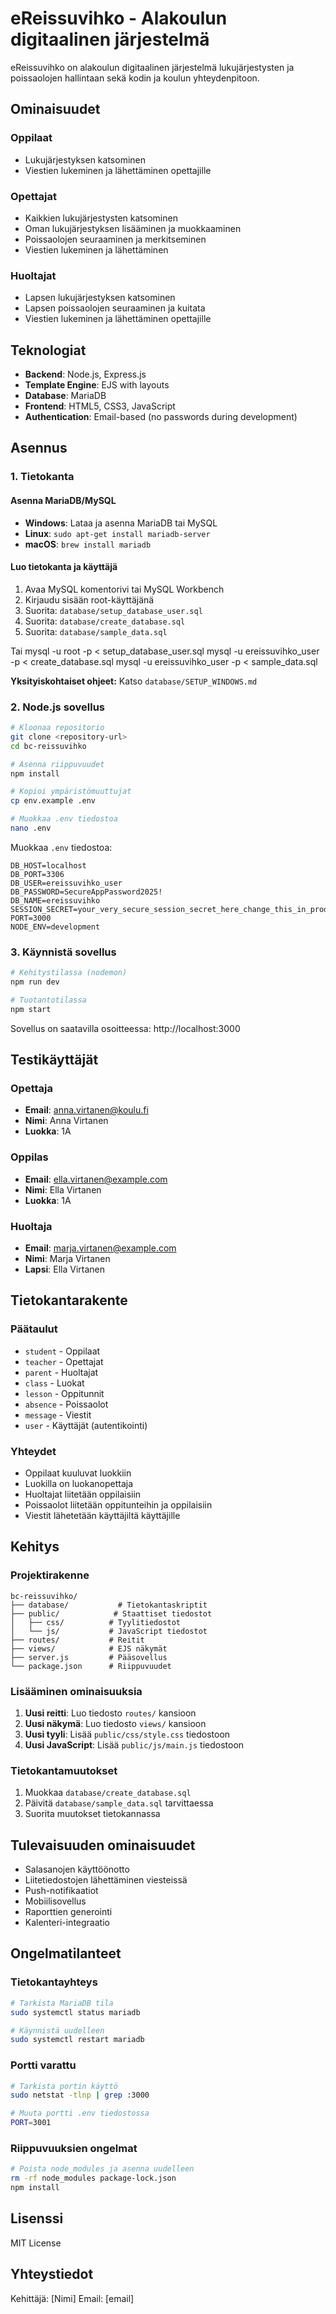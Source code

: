# eReissuvihko - Alakoulun digitaalinen järjestelmä

eReissuvihko on alakoulun digitaalinen järjestelmä lukujärjestysten ja poissaolojen hallintaan sekä kodin ja koulun yhteydenpitoon.

## Ominaisuudet

### Oppilaat
- Lukujärjestyksen katsominen
- Viestien lukeminen ja lähettäminen opettajille

### Opettajat
- Kaikkien lukujärjestysten katsominen
- Oman lukujärjestyksen lisääminen ja muokkaaminen
- Poissaolojen seuraaminen ja merkitseminen
- Viestien lukeminen ja lähettäminen

### Huoltajat
- Lapsen lukujärjestyksen katsominen
- Lapsen poissaolojen seuraaminen ja kuitata
- Viestien lukeminen ja lähettäminen opettajille

## Teknologiat

- **Backend**: Node.js, Express.js
- **Template Engine**: EJS with layouts
- **Database**: MariaDB
- **Frontend**: HTML5, CSS3, JavaScript
- **Authentication**: Email-based (no passwords during development)

## Asennus

### 1. Tietokanta

#### Asenna MariaDB/MySQL
- **Windows**: Lataa ja asenna MariaDB tai MySQL
- **Linux**: `sudo apt-get install mariadb-server`
- **macOS**: `brew install mariadb`

#### Luo tietokanta ja käyttäjä
1. Avaa MySQL komentorivi tai MySQL Workbench
2. Kirjaudu sisään root-käyttäjänä
3. Suorita: `database/setup_database_user.sql`
4. Suorita: `database/create_database.sql`
5. Suorita: `database/sample_data.sql`

Tai 
mysql -u root -p < setup_database_user.sql
mysql -u ereissuvihko_user -p  < create_database.sql
mysql -u ereissuvihko_user -p  < sample_data.sql

**Yksityiskohtaiset ohjeet:** Katso `database/SETUP_WINDOWS.md`

### 2. Node.js sovellus

```bash
# Kloonaa repositorio
git clone <repository-url>
cd bc-reissuvihko

# Asenna riippuvuudet
npm install

# Kopioi ympäristömuuttujat
cp env.example .env

# Muokkaa .env tiedostoa
nano .env
```

Muokkaa `.env` tiedostoa:

```env
DB_HOST=localhost
DB_PORT=3306
DB_USER=ereissuvihko_user
DB_PASSWORD=SecureAppPassword2025!
DB_NAME=ereissuvihko
SESSION_SECRET=your_very_secure_session_secret_here_change_this_in_production
PORT=3000
NODE_ENV=development
```

### 3. Käynnistä sovellus

```bash
# Kehitystilassa (nodemon)
npm run dev

# Tuotantotilassa
npm start
```

Sovellus on saatavilla osoitteessa: http://localhost:3000

## Testikäyttäjät

### Opettaja
- **Email**: anna.virtanen@koulu.fi
- **Nimi**: Anna Virtanen
- **Luokka**: 1A

### Oppilas
- **Email**: ella.virtanen@example.com
- **Nimi**: Ella Virtanen
- **Luokka**: 1A

### Huoltaja
- **Email**: marja.virtanen@example.com
- **Nimi**: Marja Virtanen
- **Lapsi**: Ella Virtanen

## Tietokantarakente

### Päätaulut
- `student` - Oppilaat
- `teacher` - Opettajat
- `parent` - Huoltajat
- `class` - Luokat
- `lesson` - Oppitunnit
- `absence` - Poissaolot
- `message` - Viestit
- `user` - Käyttäjät (autentikointi)

### Yhteydet
- Oppilaat kuuluvat luokkiin
- Luokilla on luokanopettaja
- Huoltajat liitetään oppilaisiin
- Poissaolot liitetään oppitunteihin ja oppilaisiin
- Viestit lähetetään käyttäjiltä käyttäjille

## Kehitys

### Projektirakenne
```
bc-reissuvihko/
├── database/           # Tietokantaskriptit
├── public/            # Staattiset tiedostot
│   ├── css/          # Tyylitiedostot
│   └── js/           # JavaScript tiedostot
├── routes/           # Reitit
├── views/            # EJS näkymät
├── server.js         # Pääsovellus
└── package.json      # Riippuvuudet
```

### Lisääminen ominaisuuksia

1. **Uusi reitti**: Luo tiedosto `routes/` kansioon
2. **Uusi näkymä**: Luo tiedosto `views/` kansioon
3. **Uusi tyyli**: Lisää `public/css/style.css` tiedostoon
4. **Uusi JavaScript**: Lisää `public/js/main.js` tiedostoon

### Tietokantamuutokset

1. Muokkaa `database/create_database.sql`
2. Päivitä `database/sample_data.sql` tarvittaessa
3. Suorita muutokset tietokannassa

## Tulevaisuuden ominaisuudet

- Salasanojen käyttöönotto
- Liitetiedostojen lähettäminen viesteissä
- Push-notifikaatiot
- Mobiilisovellus
- Raporttien generointi
- Kalenteri-integraatio

## Ongelmatilanteet

### Tietokantayhteys
```bash
# Tarkista MariaDB tila
sudo systemctl status mariadb

# Käynnistä uudelleen
sudo systemctl restart mariadb
```

### Portti varattu
```bash
# Tarkista portin käyttö
sudo netstat -tlnp | grep :3000

# Muuta portti .env tiedostossa
PORT=3001
```

### Riippuvuuksien ongelmat
```bash
# Poista node_modules ja asenna uudelleen
rm -rf node_modules package-lock.json
npm install
```

## Lisenssi

MIT License

## Yhteystiedot

Kehittäjä: [Nimi]
Email: [email]
